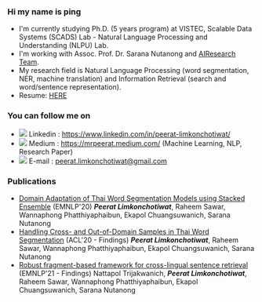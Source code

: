 ### Hi my name is ping 
- I'm currently studying Ph.D. (5 years program) at VISTEC, Scalable Data Systems (SCADS) Lab - Natural Language Processing and Understanding (NLPU) Lab.
- I'm working with Assoc. Prof. Dr. Sarana Nutanong and <a href="https://airesearch.in.th/">AIResearch Team</a>.<br>
- My research field is Natural Language Processing (word segmentation, NER, machine translation) and Information Retrieval (search and word/sentence representation).
- Resume: [HERE](https://github.com/mrpeerat/mrpeerat/files/7965350/Peerat_Resume.pdf)

### You can follow me on
- <img src="https://img.icons8.com/fluent/16/000000/linkedin.png"/> Linkedin : https://www.linkedin.com/in/peerat-limkonchotiwat/
- <img src="https://img.icons8.com/ios-filled/16/000000/medium-new.png"/> Medium : https://mrpeerat.medium.com/ (Machine Learning, NLP, Research Paper)
- <img src="https://img.icons8.com/wired/16/000000/email.png"/> E-mail : peerat.limkonchotiwat@gmail.com

### Publications
- <a href="https://www.aclweb.org/anthology/2020.emnlp-main.315/">Domain Adaptation of Thai Word Segmentation Models using Stacked Ensemble</a> (EMNLP'20) ***Peerat Limkonchotiwat***, Raheem Sawar, Wannaphong Phatthiyaphaibun, Ekapol Chuangsuwanich, Sarana Nutanong
- <a href="https://aclanthology.org/2021.findings-acl.86/">Handling Cross- and Out-of-Domain Samples in Thai Word Segmentation</a> (ACL'20 - Findings) ***Peerat Limkonchotiwat***, Raheem Sawar, Wannaphong Phatthiyaphaibun, Ekapol Chuangsuwanich, Sarana Nutanong
- <a href="https://aclanthology.org/2021.findings-emnlp.80/">Robust fragment-based framework for cross-lingual sentence retrieval</a> (EMNLP'21 - Findings) Nattapol Trijakwanich, ***Peerat Limkonchotiwat***, Raheem Sawar, Wannaphong Phatthiyaphaibun, Ekapol Chuangsuwanich, Sarana Nutanong

<!--
**mrpeerat/mrpeerat** is a ✨ _special_ ✨ repository because its `README.md` (this file) appears on your GitHub profile.

